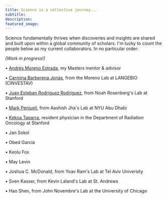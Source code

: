```yaml
---
title: Science is a collective journey...
subtitle: 
description:
featured_image:
---
```


Science fundamentally thrives when discoveries and insights are shared and built upon within a global community of scholars. I'm lucky to count the people below as my current collaborators. In no particular order:

<i>[Work in progress!]</i>

<p><span>&#8226;</span> <a href="http://www.morenolab.org">Andrés Moreno Estrada</a>, my Masters mentor & advisor</p>
<p><span>&#8226;</span> <a href="https://scholar.google.com/citations?user=W39_jzcAAAAJ&hl=en">Carmina Barberena Jonás</a>, from the Moreno Lab at LANGEBIO (CINVESTAV)</p>
<p><span>&#8226;</span> <a href="https://twitter.com/kaboosari?lang=en">Juan Esteban Rodríguez Rodríguez</a>, from Noah Rosenberg's Lab at Stanford</p>
<p><span>&#8226;</span> <a href="https://twitter.com/markpenjueli?lang=en">Mark Penjueli</a>, from Aashish Jha's Lab at NYU Abu Dhabi</p>
<p><span>&#8226;</span> <a href="https://profiles.stanford.edu/ktaparra">Kekoa Taparra</a>, resident physician in the Department of Radiation Oncology at Stanford </p>
<p><span>&#8226;</span> Jan Sokol</p>
<p><span>&#8226;</span> Obed García</p>
<p><span>&#8226;</span> Keolu Fox</p>
<p><span>&#8226;</span> May Levin</p>
<p><span>&#8226;</span> Joshua C. McDonald, from Yoav Ram's Lab at Tel Aviv University</p>
<p><span>&#8226;</span> Sven Kasser, from Kevin Laland's Lab at St. Andrews</p>
<p><span>&#8226;</span> Hao Shen, from John Novembre's Lab at the University of Chicago</p>

